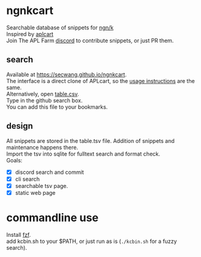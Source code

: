 # ngnkcart
Searchable database of snippets for [ngn/k](https://codeberg.org/ngn/k)  
Inspired by [aplcart](https://github.com/abrudz/aplcart)  
Join The APL Farm [discord](https://discord.gg/ZN9wVvpv) to contribute snippets,
or just PR them.  

## search 
Available at https://secwang.github.io/ngnkcart.  
The interface is a direct clone of APLcart, so the [usage instructions](https://github.com/abrudz/aplcart#usage) are the same.  
Alternatively, open [table.csv](https://github.com/secwang/ngnkcart/blob/main/table.tsv).  
Type in the github search box.  
You can add this file to your bookmarks.  

## design
All snippets are stored in the table.tsv file. Addition of snippets and maintenance happens there.  
Import the tsv into sqlite for fulltext search and format check.  
Goals:  
- [x] discord search and commit
- [x] cli search
- [x] searchable tsv page.
- [x] static web page

# commandline use  
Install [fzf](https://github.com/junegunn/fzf).  
add kcbin.sh to your $PATH, or just run as is (`./kcbin.sh` for a fuzzy search).  
